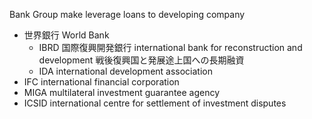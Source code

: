 Bank Group
make leverage loans to developing company
- 世界銀行 World Bank
    - IBRD 国際復興開発銀行 international bank for reconstruction and development
        戦後復興国と発展途上国への長期融資
    - IDA international development association
- IFC international financial corporation
- MIGA multilateral investment guarantee agency
- ICSID international centre for settlement of investment disputes